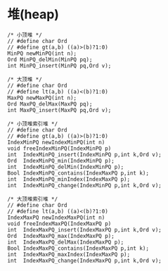 # 堆(heap)

    /* 小顶堆 */
    // #define char Ord
    // #define gt(a,b) ((a)>(b)?1:0)
    MinPQ newMinPQ(int n);
    Ord MinPQ_delMin(MinPQ pq);
    int MinPQ_insert(MinPQ pq,Ord v);

    /* 大顶堆 */
    // #define char Ord
    // #define lt(a,b) ((a)<(b)?1:0)
    MaxPQ newMaxPQ(int n);
    Ord MaxPQ_delMax(MaxPQ pq);
    int MaxPQ_insert(MaxPQ pq,Ord v);

    /* 小顶堆索引堆 */
    // #define char Ord
    // #define gt(a,b) ((a)>(b)?1:0)
    IndexMinPQ newIndexMinPQ(int n)
    void freeIndexMinPQ(IndexMinPQ p)
    int  IndexMinPQ_insert(IndexMinPQ p,int k,Ord v);
    Ord  IndexMinPQ_min(IndexMinPQ p);
    int  IndexMinPQ_delMin(IndexMinPQ p);
    Bool IndexMinPQ_contains(IndexMaxPQ p,int k);
    int  IndexMinPQ_minIndex(IndexMaxPQ p);
    int  IndexMinPQ_change(IndexMinPQ p,int k,Ord v);

    /* 大顶堆索引堆 */
    // #define char Ord
    // #define lt(a,b) ((a)<(b)?1:0)
    IndexMaxPQ newIndexMaxPQ(int n)
    void freeIndexMaxPQ(IndexMaxPQ p)
    int  IndexMaxPQ_insert(IndexMaxPQ p,int k,Ord v);
    Ord  IndexMaxPQ_max(IndexMaxPQ p);
    int  IndexMaxPQ_delMax(IndexMaxPQ p);
    Bool IndexMaxPQ_contains(IndexMaxPQ p,int k);
    int  IndexMaxPQ_maxIndex(IndexMaxPQ p);
    int  IndexMaxPQ_change(IndexMaxPQ p,int k,Ord v);
